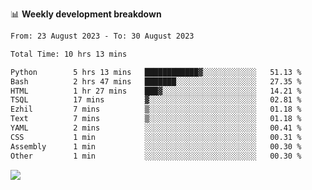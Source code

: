 📊 **Weekly development breakdown**
<!--START_SECTION:waka-->

```txt
From: 23 August 2023 - To: 30 August 2023

Total Time: 10 hrs 13 mins

Python        5 hrs 13 mins   ████████████▓░░░░░░░░░░░░   51.13 %
Bash          2 hrs 47 mins   ███████░░░░░░░░░░░░░░░░░░   27.35 %
HTML          1 hr 27 mins    ███▓░░░░░░░░░░░░░░░░░░░░░   14.21 %
TSQL          17 mins         ▓░░░░░░░░░░░░░░░░░░░░░░░░   02.81 %
Ezhil         7 mins          ▒░░░░░░░░░░░░░░░░░░░░░░░░   01.18 %
Text          7 mins          ▒░░░░░░░░░░░░░░░░░░░░░░░░   01.18 %
YAML          2 mins          ░░░░░░░░░░░░░░░░░░░░░░░░░   00.41 %
CSS           1 min           ░░░░░░░░░░░░░░░░░░░░░░░░░   00.31 %
Assembly      1 min           ░░░░░░░░░░░░░░░░░░░░░░░░░   00.30 %
Other         1 min           ░░░░░░░░░░░░░░░░░░░░░░░░░   00.30 %
```

<!--END_SECTION:waka-->
![](https://komarev.com/ghpvc/?username=callanwu)
